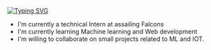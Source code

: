 [![Typing SVG](https://readme-typing-svg.herokuapp.com/?lines=Hello!+I'm+Deepu)](https://git.io/typing-svg)

- I'm currently a technical Intern at assailing Falcons
- I'm currently learning Machine learning and Web development
- I'm willing to collaborate on small projects related to ML and IOT.

